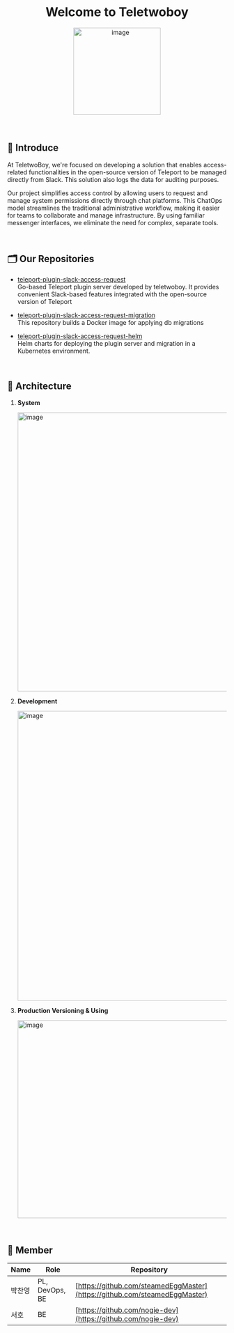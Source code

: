 

<div align=center>

# Welcome to Teletwoboy

<img width="200" height="200" alt="image" src="https://github.com/user-attachments/assets/ae1609c6-bfe5-406e-b0bf-bdd47a205f42" />

</div>

<br>
<br>

## 📝 Introduce
At TeletwoBoy, we're focused on developing a solution that enables access-related functionalities in the open-source version of Teleport to be managed directly from Slack. 
This solution also logs the data for auditing purposes.

Our project simplifies access control by allowing users to request and manage system permissions directly through chat platforms. This ChatOps model streamlines the traditional administrative workflow, making it easier for teams to collaborate and manage infrastructure. By using familiar messenger interfaces, we eliminate the need for complex, separate tools.

<br>

## 🗂️ Our Repositories
- [teleport-plugin-slack-access-request](https://github.com/teletwoboy/teleport-plugin-slack-access-request)   
Go-based Teleport plugin server developed by teletwoboy. It provides convenient Slack-based features integrated with the open-source version of Teleport   

- [teleport-plugin-slack-access-request-migration](https://github.com/teletwoboy/teleport-plugin-slack-access-request-migration)   
This repository builds a Docker image for applying db migrations   

- [teleport-plugin-slack-access-request-helm](https://github.com/teletwoboy/teleport-plugin-slack-access-request-helm)   
Helm charts for deploying the plugin server and migration in a Kubernetes environment.

<br>

## 🔧 Architecture

1. **System**

   <img width="1267" height="640" alt="image" src="https://github.com/user-attachments/assets/7f846982-8b14-4e2e-9f98-5fa6d9dafc6c" />

2. **Development**

   <img width="1307" height="665" alt="image" src="https://github.com/user-attachments/assets/132af09f-c450-4858-9fea-0cbbf241592e" />

3. **Production Versioning & Using**

   <img width="1300" height="454" alt="image" src="https://github.com/user-attachments/assets/0355a604-3e56-4b3d-a1bc-22e8414930d0" />


<br>

## 👥 Member
| Name | Role | Repository |
|---|---|---|
| 박찬영 | PL, DevOps, BE | [https://github.com/steamedEggMaster](https://github.com/steamedEggMaster) |
| 서호 | BE | [https://github.com/nogie-dev](https://github.com/nogie-dev) |
